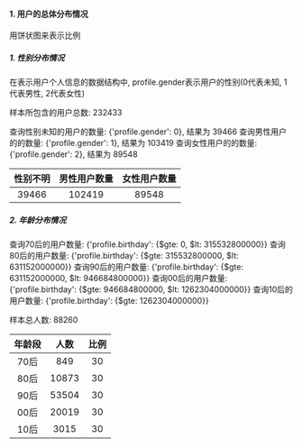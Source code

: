 #### 1. 用户的总体分布情况

用饼状图来表示比例

##### 1. 性别分布情况

在表示用户个人信息的数据结构中, profile.gender表示用户的性别(0代表未知, 1代表男性, 2代表女性)

样本所包含的用户总数: 232433

查询性别未知的用户的数量: {'profile.gender': 0}, 结果为 39466
查询男性用户的的数量: {'profile.gender': 1}, 结果为 103419
查询女性用户的的数量: {'profile.gender': 2}, 结果为 89548

| 性别不明 | 男性用户数量 | 女性用户数量 |
|:-------:|:-----------:| :----------:|
| 39466   |    102419   |    89548    |

##### 2. 年龄分布情况

查询70后的用户数量: {'profile.birthday': {$gte: 0, $lt: 315532800000}}
查询80后的用户数量: {'profile.birthday': {$gte: 315532800000, $lt: 631152000000}}
查询90后的用户数量: {'profile.birthday': {$gte: 631152000000, $lt: 946684800000}}
查询00后的用户数量: {'profile.birthday': {$gte: 946684800000, $lt: 1262304000000}}
查询10后的用户数量: {'profile.birthday': {$gte: 1262304000000}}

样本总人数: 88260

| 年龄段    | 人数        | 比例        |
|:--------:|:-----------:| :----------:|
| 70后      |     849    |      30     |
| 80后      |   10873    |      30     |
| 90后      |   53504    |      30     |
| 00后      |   20019    |      30     |
| 10后      |   3015     |      30     |